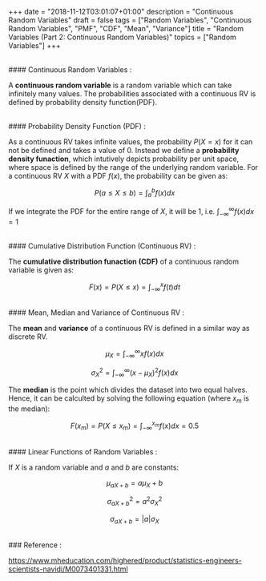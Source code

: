 +++
date = "2018-11-12T03:01:07+01:00"
description = "Continuous Random Variables"
draft = false
tags = ["Random Variables", "Continuous Random Variables", "PMF", "CDF", "Mean", "Variance"]
title = "Random Variables (Part 2: Continuous Random Variables)"
topics = ["Random Variables"]
+++

</br>
#### Continuous Random Variables :

A <b>continuous random variable</b> is a random variable which can take infinitely many values. The probabilities associated with a continuous RV is defined by probability density function(PDF).

</br>
#### Probability Density Function (PDF) :

As a continuous RV takes infinite values, the probability $P(X=x)$ for it can not be defined and takes a value of 0. Instead we define a <b>probability density funaction</b>, which intutively depicts probability per unit space, where space is defined by the range of the underlying random variable. For a continuous RV $X$ with a PDF $f(x)$, the probability can be given as:

$$P(a \leq X \leq b) = \int _{a}^{b} f(x) dx$$

If we integrate the PDF for the entire range of $X$, it will be 1, i.e. $\int _{-\infty}^{\infty} f(x) dx = 1$

</br>
#### Cumulative Distribution Function (Continuous RV) :

The <b>cumulative distribution funaction (CDF)</b> of a continuous random variable is given as:

$$F(x) = P(X \leq x) = \int _{-\infty}^{x} f(t) dt$$

</br>
#### Mean, Median and Variance of Continuous RV :

The <b>mean</b> and <b>variance</b> of a continuous RV is defined in a similar way as discrete RV.

$$\mu_X = \int _{-\infty}^{\infty} x f(x) dx$$

$$\sigma_X^2 = \int _{-\infty}^{\infty} (x-\mu_X)^2 f(x) dx$$

The <b>median</b> is the point which divides the dataset into two equal halves. Hence, it can be calculted by solving the following equation (where $x_m$ is the median):

$$F(x_m) = P(X \leq x_m) = \int _{-\infty}^{x_m} f(x) dx = 0.5$$

</br>
#### Linear Functions of Random Variables :

If $X$ is a random variable and $a$ and $b$ are constants:

$$\mu _{aX+b} = a\mu_X + b$$

$$\sigma _{aX+b}^2 = a^2\sigma_X^2$$

$$\sigma _{aX+b} = \lvert a \rvert\sigma_X$$

</br>
### Reference :

https://www.mheducation.com/highered/product/statistics-engineers-scientists-navidi/M0073401331.html
